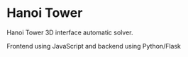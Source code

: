 # Hanoi Tower

Hanoi Tower 3D interface automatic solver.

Frontend using JavaScript and backend using Python/Flask
